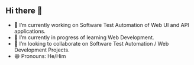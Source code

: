 ## Hi there 👋

- 🔭 I’m currently working on Software Test Automation of Web UI and API applications.
- 🌱 I’m currently in progress of learning Web Development.
- 👯 I’m looking to collaborate on Software Test Automation / Web Development Projects.
- 😄 Pronouns: He/Him
